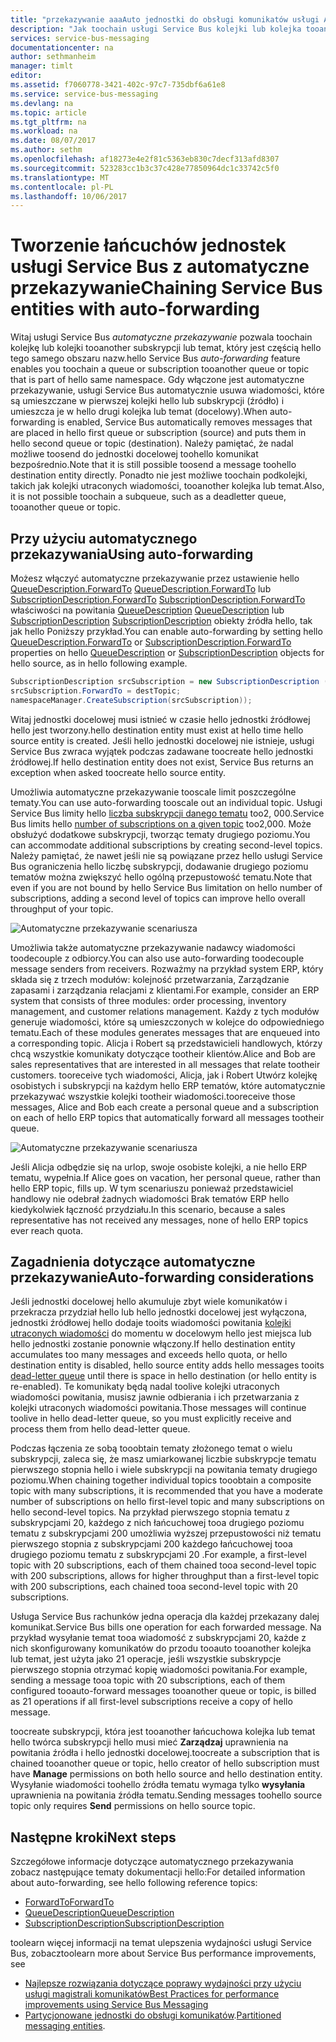 ```yaml
---
title: "przekazywanie aaaAuto jednostki do obsługi komunikatów usługi Azure Service Bus | Dokumentacja firmy Microsoft"
description: "Jak toochain usługi Service Bus kolejki lub kolejka tooanother subskrypcji lub temat."
services: service-bus-messaging
documentationcenter: na
author: sethmanheim
manager: timlt
editor: 
ms.assetid: f7060778-3421-402c-97c7-735dbf6a61e8
ms.service: service-bus-messaging
ms.devlang: na
ms.topic: article
ms.tgt_pltfrm: na
ms.workload: na
ms.date: 08/07/2017
ms.author: sethm
ms.openlocfilehash: af18273e4e2f81c5363eb830c7decf313afd8307
ms.sourcegitcommit: 523283cc1b3c37c428e77850964dc1c33742c5f0
ms.translationtype: MT
ms.contentlocale: pl-PL
ms.lasthandoff: 10/06/2017
---
```

# <a name="chaining-service-bus-entities-with-auto-forwarding"></a><span data-ttu-id="f19e0-103">Tworzenie łańcuchów jednostek usługi Service Bus z automatyczne przekazywanie</span><span class="sxs-lookup"><span data-stu-id="f19e0-103">Chaining Service Bus entities with auto-forwarding</span></span>

<span data-ttu-id="f19e0-104">Witaj usługi Service Bus *automatyczne przekazywanie* pozwala toochain kolejkę lub kolejki tooanother subskrypcji lub temat, który jest częścią hello tego samego obszaru nazw.</span><span class="sxs-lookup"><span data-stu-id="f19e0-104">hello Service Bus *auto-forwarding* feature enables you toochain a queue or subscription tooanother queue or topic that is part of hello same namespace.</span></span> <span data-ttu-id="f19e0-105">Gdy włączone jest automatyczne przekazywanie, usługi Service Bus automatycznie usuwa wiadomości, które są umieszczane w pierwszej kolejki hello lub subskrypcji (źródło) i umieszcza je w hello drugi kolejka lub temat (docelowy).</span><span class="sxs-lookup"><span data-stu-id="f19e0-105">When auto-forwarding is enabled, Service Bus automatically removes messages that are placed in hello first queue or subscription (source) and puts them in hello second queue or topic (destination).</span></span> <span data-ttu-id="f19e0-106">Należy pamiętać, że nadal możliwe toosend do jednostki docelowej toohello komunikat bezpośrednio.</span><span class="sxs-lookup"><span data-stu-id="f19e0-106">Note that it is still possible toosend a message toohello destination entity directly.</span></span> <span data-ttu-id="f19e0-107">Ponadto nie jest możliwe toochain podkolejki, takich jak kolejki utraconych wiadomości, tooanother kolejka lub temat.</span><span class="sxs-lookup"><span data-stu-id="f19e0-107">Also, it is not possible toochain a subqueue, such as a deadletter queue, tooanother queue or topic.</span></span>

## <a name="using-auto-forwarding"></a><span data-ttu-id="f19e0-108">Przy użyciu automatycznego przekazywania</span><span class="sxs-lookup"><span data-stu-id="f19e0-108">Using auto-forwarding</span></span>
<span data-ttu-id="f19e0-109">Możesz włączyć automatyczne przekazywanie przez ustawienie hello [QueueDescription.ForwardTo] [ QueueDescription.ForwardTo] lub [SubscriptionDescription.ForwardTo] [ SubscriptionDescription.ForwardTo] właściwości na powitania [QueueDescription] [ QueueDescription] lub [SubscriptionDescription] [ SubscriptionDescription] obiekty źródła hello, tak jak hello Poniższy przykład.</span><span class="sxs-lookup"><span data-stu-id="f19e0-109">You can enable auto-forwarding by setting hello [QueueDescription.ForwardTo][QueueDescription.ForwardTo] or [SubscriptionDescription.ForwardTo][SubscriptionDescription.ForwardTo] properties on hello [QueueDescription][QueueDescription] or [SubscriptionDescription][SubscriptionDescription] objects for hello source, as in hello following example.</span></span>

```csharp
SubscriptionDescription srcSubscription = new SubscriptionDescription (srcTopic, srcSubscriptionName);
srcSubscription.ForwardTo = destTopic;
namespaceManager.CreateSubscription(srcSubscription));
```

<span data-ttu-id="f19e0-110">Witaj jednostki docelowej musi istnieć w czasie hello jednostki źródłowej hello jest tworzony.</span><span class="sxs-lookup"><span data-stu-id="f19e0-110">hello destination entity must exist at hello time hello source entity is created.</span></span> <span data-ttu-id="f19e0-111">Jeśli hello jednostki docelowej nie istnieje, usługi Service Bus zwraca wyjątek podczas zadawane toocreate hello jednostki źródłowej.</span><span class="sxs-lookup"><span data-stu-id="f19e0-111">If hello destination entity does not exist, Service Bus returns an exception when asked toocreate hello source entity.</span></span>

<span data-ttu-id="f19e0-112">Umożliwia automatyczne przekazywanie tooscale limit poszczególne tematy.</span><span class="sxs-lookup"><span data-stu-id="f19e0-112">You can use auto-forwarding tooscale out an individual topic.</span></span> <span data-ttu-id="f19e0-113">Usługi Service Bus limity hello [liczba subskrypcji danego tematu](service-bus-quotas.md) too2, 000.</span><span class="sxs-lookup"><span data-stu-id="f19e0-113">Service Bus limits hello [number of subscriptions on a given topic](service-bus-quotas.md) too2,000.</span></span> <span data-ttu-id="f19e0-114">Może obsłużyć dodatkowe subskrypcji, tworząc tematy drugiego poziomu.</span><span class="sxs-lookup"><span data-stu-id="f19e0-114">You can accommodate additional subscriptions by creating second-level topics.</span></span> <span data-ttu-id="f19e0-115">Należy pamiętać, że nawet jeśli nie są powiązane przez hello usługi Service Bus ograniczenia hello liczbę subskrypcji, dodawanie drugiego poziomu tematów można zwiększyć hello ogólną przepustowość tematu.</span><span class="sxs-lookup"><span data-stu-id="f19e0-115">Note that even if you are not bound by hello Service Bus limitation on hello number of subscriptions, adding a second level of topics can improve hello overall throughput of your topic.</span></span>

![Automatyczne przekazywanie scenariusza][0]

<span data-ttu-id="f19e0-117">Umożliwia także automatyczne przekazywanie nadawcy wiadomości toodecouple z odbiorcy.</span><span class="sxs-lookup"><span data-stu-id="f19e0-117">You can also use auto-forwarding toodecouple message senders from receivers.</span></span> <span data-ttu-id="f19e0-118">Rozważmy na przykład system ERP, który składa się z trzech modułów: kolejność przetwarzania, Zarządzanie zapasami i zarządzania relacjami z klientami.</span><span class="sxs-lookup"><span data-stu-id="f19e0-118">For example, consider an ERP system that consists of three modules: order processing, inventory management, and customer relations management.</span></span> <span data-ttu-id="f19e0-119">Każdy z tych modułów generuje wiadomości, które są umieszczonych w kolejce do odpowiedniego tematu.</span><span class="sxs-lookup"><span data-stu-id="f19e0-119">Each of these modules generates messages that are enqueued into a corresponding topic.</span></span> <span data-ttu-id="f19e0-120">Alicja i Robert są przedstawicieli handlowych, którzy chcą wszystkie komunikaty dotyczące tootheir klientów.</span><span class="sxs-lookup"><span data-stu-id="f19e0-120">Alice and Bob are sales representatives that are interested in all messages that relate tootheir customers.</span></span> <span data-ttu-id="f19e0-121">tooreceive tych wiadomości, Alicja, jak i Robert Utwórz kolejkę osobistych i subskrypcji na każdym hello ERP tematów, które automatycznie przekazywać wszystkie kolejki tootheir wiadomości.</span><span class="sxs-lookup"><span data-stu-id="f19e0-121">tooreceive those messages, Alice and Bob each create a personal queue and a subscription on each of hello ERP topics that automatically forward all messages tootheir queue.</span></span>

![Automatyczne przekazywanie scenariusza][1]

<span data-ttu-id="f19e0-123">Jeśli Alicja odbędzie się na urlop, swoje osobiste kolejki, a nie hello ERP tematu, wypełnia.</span><span class="sxs-lookup"><span data-stu-id="f19e0-123">If Alice goes on vacation, her personal queue, rather than hello ERP topic, fills up.</span></span> <span data-ttu-id="f19e0-124">W tym scenariuszu ponieważ przedstawiciel handlowy nie odebrał żadnych wiadomości Brak tematów ERP hello kiedykolwiek łączność przydziału.</span><span class="sxs-lookup"><span data-stu-id="f19e0-124">In this scenario, because a sales representative has not received any messages, none of hello ERP topics ever reach quota.</span></span>

## <a name="auto-forwarding-considerations"></a><span data-ttu-id="f19e0-125">Zagadnienia dotyczące automatyczne przekazywanie</span><span class="sxs-lookup"><span data-stu-id="f19e0-125">Auto-forwarding considerations</span></span>

<span data-ttu-id="f19e0-126">Jeśli jednostki docelowej hello akumuluje zbyt wiele komunikatów i przekracza przydział hello lub hello jednostki docelowej jest wyłączona, jednostki źródłowej hello dodaje tooits wiadomości powitania [kolejki utraconych wiadomości](service-bus-dead-letter-queues.md) do momentu w docelowym hello jest miejsca lub hello jednostki zostanie ponownie włączony.</span><span class="sxs-lookup"><span data-stu-id="f19e0-126">If hello destination entity accumulates too many messages and exceeds hello quota, or hello destination entity is disabled, hello source entity adds hello messages tooits [dead-letter queue](service-bus-dead-letter-queues.md) until there is space in hello destination (or hello entity is re-enabled).</span></span> <span data-ttu-id="f19e0-127">Te komunikaty będą nadal toolive kolejki utraconych wiadomości powitania, musisz jawnie odbierania i ich przetwarzania z kolejki utraconych wiadomości powitania.</span><span class="sxs-lookup"><span data-stu-id="f19e0-127">Those messages will continue toolive in hello dead-letter queue, so you must explicitly receive and process them from hello dead-letter queue.</span></span>

<span data-ttu-id="f19e0-128">Podczas łączenia ze sobą tooobtain tematy złożonego temat o wielu subskrypcji, zaleca się, że masz umiarkowanej liczbie subskrypcje tematu pierwszego stopnia hello i wiele subskrypcji na powitania tematy drugiego poziomu.</span><span class="sxs-lookup"><span data-stu-id="f19e0-128">When chaining together individual topics tooobtain a composite topic with many subscriptions, it is recommended that you have a moderate number of subscriptions on hello first-level topic and many subscriptions on hello second-level topics.</span></span> <span data-ttu-id="f19e0-129">Na przykład pierwszego stopnia tematu z subskrypcjami 20, każdego z nich łańcuchowej tooa drugiego poziomu tematu z subskrypcjami 200 umożliwia wyższej przepustowości niż tematu pierwszego stopnia z subskrypcjami 200 każdego łańcuchowej tooa drugiego poziomu tematu z subskrypcjami 20 .</span><span class="sxs-lookup"><span data-stu-id="f19e0-129">For example, a first-level topic with 20 subscriptions, each of them chained tooa second-level topic with 200 subscriptions, allows for higher throughput than a first-level topic with 200 subscriptions, each chained tooa second-level topic with 20 subscriptions.</span></span>

<span data-ttu-id="f19e0-130">Usługa Service Bus rachunków jedna operacja dla każdej przekazany dalej komunikat.</span><span class="sxs-lookup"><span data-stu-id="f19e0-130">Service Bus bills one operation for each forwarded message.</span></span> <span data-ttu-id="f19e0-131">Na przykład wysyłanie temat tooa wiadomość z subskrypcjami 20, każde z nich skonfigurowany komunikatów do przodu tooauto tooanother kolejka lub temat, jest użyta jako 21 operacje, jeśli wszystkie subskrypcje pierwszego stopnia otrzymać kopię wiadomości powitania.</span><span class="sxs-lookup"><span data-stu-id="f19e0-131">For example, sending a message tooa topic with 20 subscriptions, each of them configured tooauto-forward messages tooanother queue or topic, is billed as 21 operations if all first-level subscriptions receive a copy of hello message.</span></span>

<span data-ttu-id="f19e0-132">toocreate subskrypcji, która jest tooanother łańcuchowa kolejka lub temat hello twórca subskrypcji hello musi mieć **Zarządzaj** uprawnienia na powitania źródła i hello jednostki docelowej.</span><span class="sxs-lookup"><span data-stu-id="f19e0-132">toocreate a subscription that is chained tooanother queue or topic, hello creator of hello subscription must have **Manage** permissions on both hello source and hello destination entity.</span></span> <span data-ttu-id="f19e0-133">Wysyłanie wiadomości toohello źródła tematu wymaga tylko **wysyłania** uprawnienia na powitania źródła tematu.</span><span class="sxs-lookup"><span data-stu-id="f19e0-133">Sending messages toohello source topic only requires **Send** permissions on hello source topic.</span></span>

## <a name="next-steps"></a><span data-ttu-id="f19e0-134">Następne kroki</span><span class="sxs-lookup"><span data-stu-id="f19e0-134">Next steps</span></span>

<span data-ttu-id="f19e0-135">Szczegółowe informacje dotyczące automatycznego przekazywania zobacz następujące tematy dokumentacji hello:</span><span class="sxs-lookup"><span data-stu-id="f19e0-135">For detailed information about auto-forwarding, see hello following reference topics:</span></span>

* <span data-ttu-id="f19e0-136">[ForwardTo][QueueDescription.ForwardTo]</span><span class="sxs-lookup"><span data-stu-id="f19e0-136">[ForwardTo][QueueDescription.ForwardTo]</span></span>
* <span data-ttu-id="f19e0-137">[QueueDescription][QueueDescription]</span><span class="sxs-lookup"><span data-stu-id="f19e0-137">[QueueDescription][QueueDescription]</span></span>
* <span data-ttu-id="f19e0-138">[SubscriptionDescription][SubscriptionDescription]</span><span class="sxs-lookup"><span data-stu-id="f19e0-138">[SubscriptionDescription][SubscriptionDescription]</span></span>

<span data-ttu-id="f19e0-139">toolearn więcej informacji na temat ulepszenia wydajności usługi Service Bus, zobacz</span><span class="sxs-lookup"><span data-stu-id="f19e0-139">toolearn more about Service Bus performance improvements, see</span></span> 

* [<span data-ttu-id="f19e0-140">Najlepsze rozwiązania dotyczące poprawy wydajności przy użyciu usługi magistrali komunikatów</span><span class="sxs-lookup"><span data-stu-id="f19e0-140">Best Practices for performance improvements using Service Bus Messaging</span></span>](service-bus-performance-improvements.md)
* <span data-ttu-id="f19e0-141">[Partycjonowane jednostki do obsługi komunikatów][Partitioned messaging entities].</span><span class="sxs-lookup"><span data-stu-id="f19e0-141">[Partitioned messaging entities][Partitioned messaging entities].</span></span>

[QueueDescription.ForwardTo]: /dotnet/api/microsoft.servicebus.messaging.queuedescription.forwardto#Microsoft_ServiceBus_Messaging_QueueDescription_ForwardTo
[SubscriptionDescription.ForwardTo]: /dotnet/api/microsoft.servicebus.messaging.subscriptiondescription.forwardto#Microsoft_ServiceBus_Messaging_SubscriptionDescription_ForwardTo
[QueueDescription]: /dotnet/api/microsoft.servicebus.messaging.queuedescription
[SubscriptionDescription]: /dotnet/api/microsoft.servicebus.messaging.queuedescription
[0]: ./media/service-bus-auto-forwarding/IC628631.gif
[1]: ./media/service-bus-auto-forwarding/IC628632.gif
[Partitioned messaging entities]: service-bus-partitioning.md
